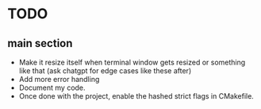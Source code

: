 # TODO

## main section

- Make it resize itself when terminal window gets resized or something like that (ask chatgpt for edge cases like these after)
- Add more error handling
- Document my code.
- Once done with the project, enable the hashed strict flags in CMakefile.
